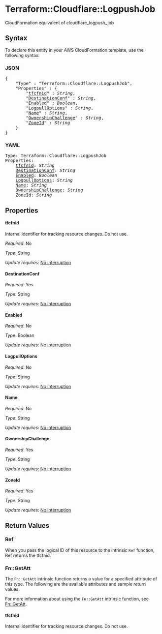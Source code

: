 # Terraform::Cloudflare::LogpushJob

CloudFormation equivalent of cloudflare_logpush_job

## Syntax

To declare this entity in your AWS CloudFormation template, use the following syntax:

### JSON

<pre>
{
    "Type" : "Terraform::Cloudflare::LogpushJob",
    "Properties" : {
        "<a href="#tfcfnid" title="tfcfnid">tfcfnid</a>" : <i>String</i>,
        "<a href="#destinationconf" title="DestinationConf">DestinationConf</a>" : <i>String</i>,
        "<a href="#enabled" title="Enabled">Enabled</a>" : <i>Boolean</i>,
        "<a href="#logpulloptions" title="LogpullOptions">LogpullOptions</a>" : <i>String</i>,
        "<a href="#name" title="Name">Name</a>" : <i>String</i>,
        "<a href="#ownershipchallenge" title="OwnershipChallenge">OwnershipChallenge</a>" : <i>String</i>,
        "<a href="#zoneid" title="ZoneId">ZoneId</a>" : <i>String</i>
    }
}
</pre>

### YAML

<pre>
Type: Terraform::Cloudflare::LogpushJob
Properties:
    <a href="#tfcfnid" title="tfcfnid">tfcfnid</a>: <i>String</i>
    <a href="#destinationconf" title="DestinationConf">DestinationConf</a>: <i>String</i>
    <a href="#enabled" title="Enabled">Enabled</a>: <i>Boolean</i>
    <a href="#logpulloptions" title="LogpullOptions">LogpullOptions</a>: <i>String</i>
    <a href="#name" title="Name">Name</a>: <i>String</i>
    <a href="#ownershipchallenge" title="OwnershipChallenge">OwnershipChallenge</a>: <i>String</i>
    <a href="#zoneid" title="ZoneId">ZoneId</a>: <i>String</i>
</pre>

## Properties

#### tfcfnid

Internal identifier for tracking resource changes. Do not use.

_Required_: No

_Type_: String

_Update requires_: [No interruption](https://docs.aws.amazon.com/AWSCloudFormation/latest/UserGuide/using-cfn-updating-stacks-update-behaviors.html#update-no-interrupt)

#### DestinationConf

_Required_: Yes

_Type_: String

_Update requires_: [No interruption](https://docs.aws.amazon.com/AWSCloudFormation/latest/UserGuide/using-cfn-updating-stacks-update-behaviors.html#update-no-interrupt)

#### Enabled

_Required_: No

_Type_: Boolean

_Update requires_: [No interruption](https://docs.aws.amazon.com/AWSCloudFormation/latest/UserGuide/using-cfn-updating-stacks-update-behaviors.html#update-no-interrupt)

#### LogpullOptions

_Required_: No

_Type_: String

_Update requires_: [No interruption](https://docs.aws.amazon.com/AWSCloudFormation/latest/UserGuide/using-cfn-updating-stacks-update-behaviors.html#update-no-interrupt)

#### Name

_Required_: No

_Type_: String

_Update requires_: [No interruption](https://docs.aws.amazon.com/AWSCloudFormation/latest/UserGuide/using-cfn-updating-stacks-update-behaviors.html#update-no-interrupt)

#### OwnershipChallenge

_Required_: Yes

_Type_: String

_Update requires_: [No interruption](https://docs.aws.amazon.com/AWSCloudFormation/latest/UserGuide/using-cfn-updating-stacks-update-behaviors.html#update-no-interrupt)

#### ZoneId

_Required_: Yes

_Type_: String

_Update requires_: [No interruption](https://docs.aws.amazon.com/AWSCloudFormation/latest/UserGuide/using-cfn-updating-stacks-update-behaviors.html#update-no-interrupt)

## Return Values

### Ref

When you pass the logical ID of this resource to the intrinsic `Ref` function, Ref returns the tfcfnid.

### Fn::GetAtt

The `Fn::GetAtt` intrinsic function returns a value for a specified attribute of this type. The following are the available attributes and sample return values.

For more information about using the `Fn::GetAtt` intrinsic function, see [Fn::GetAtt](https://docs.aws.amazon.com/AWSCloudFormation/latest/UserGuide/intrinsic-function-reference-getatt.html).

#### tfcfnid

Internal identifier for tracking resource changes. Do not use.

